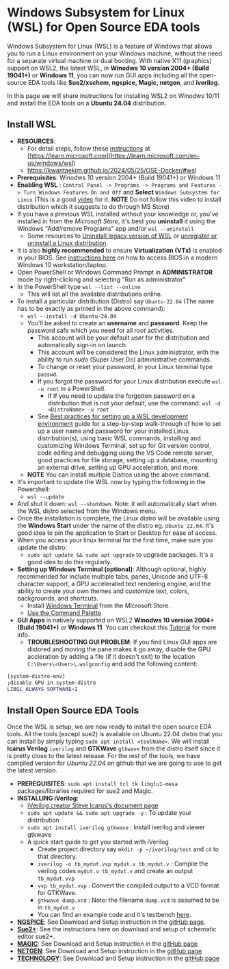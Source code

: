 # Windows Subsystem for Linux (WSL) for Open Source EDA tools

Windows Subsystem for Linux (WSL) is a feature of Windows that allows you to run a Linux environment on your Windows machine, without the need for a separate virtual machine or dual booting. With native X11 (graphics) support on WSL2, the latest WSL, in **Winodws 10 version 2004+ (Build 19041+)** or **Windows 11**, you can now run GUI apps including all the open-source EDA tools like **Sue2/xschem, ngspice, Magic, netgen**, and **iverilog**.

In this page we will share instructions for installing WSL2 on Winodws 10/11 and install the EDA tools on a **Ubuntu 24.04** distribution.
  
## Install WSL
- **RESOURCES**:
  - For detail steps, follow these [instructions](https://learn.microsoft.com/en-us/windows/wsl/install) at [https://learn.microsoft.com](https://learn.microsoft.com/en-us/windows/wsl)
  - https://kwantaekim.github.io/2024/05/25/OSE-Docker/#wsl
- **Prerequisites**: Winodws 10 version 2004+ (Build 19041+) or Windows 11
- **Enabling WSL** : `Control Panel -> Programs -> Programs and Features -> Turn Windows Features On and Off` and **Select** `Windows Subsystem for Linux`  (This is a good [video](https://kwantaekim.github.io/2024/05/25/OSE-Docker/#wsl) for it. **NOTE** Do not follow this video to install distribution which it suggests to do through MS Store)
- If you have a previous WSL installed without your knowledge or, you've installed in from the _Microsoft Store_, it's best you **uninstall** it using the Windows "Add/remove Programs" app and/or `wsl --uninstall`
  - Some resources to [Uninstall legacy version of WSL](https://learn.microsoft.com/en-us/windows/wsl/troubleshooting#uninstall-legacy-version-of-wsl) or [unregister or uninstall a Linux distribution](https://learn.microsoft.com/en-us/windows/wsl/basic-commands#unregister-or-uninstall-a-linux-distribution).
- It is also **highly recommended** to ensure **Virtualization (VTx)** is enabled in your BIOS. See [instructions here](https://www.laptopmag.com/articles/access-bios-windows-10) on how to access BIOS in a modern Windows 10 workstation/laptop. 
- Open PowerShell or Windows Command Prompt in **ADMINISTRATOR** mode by right-clicking and selecting "Run as administrator"
- In the PowerShell type `wsl --list --online`
  - This will list all the available distributions online. 
- To install a particular distribution (Distro) say `Ubuntu-22.04` (The name has to be exactly as printed in the above command):
  - `wsl --install -d Ubuntu-24.04`
  - You'll be asked to create an **username** and **password**. Keep the password safe which you need for all _root_ activities.
    - This account will be your default _user_ for the distribution and automatically sign-in on launch.
    - This account will be considered the Linux administrator, with the ability to run *sudo* (Super User Do) administrative commands.
    - To change or reset your password, in your Linux terminal type `passwd`.
    - If you forgot the password for your Linux distribution execute `wsl -u root` in a PowerShell.
      - If If you need to update the forgotten password on a distribution that is not your default, use the command: `wsl -d <DistroName> -u root`
    - See [Best practices for setting up a WSL development environment](https://learn.microsoft.com/en-us/windows/wsl/setup/environment#set-up-your-linux-username-and-password) guide for a step-by-step walk-through of how to set up a user name and password for your installed Linux distribution(s), using basic WSL commands, installing and customizing Windows Terminal, set up for Git version control, code editing and debugging using the VS Code remote server, good practices for file storage, setting up a database, mounting an external drive, setting up GPU acceleration, and more.
  - **NOTE** You can install multiple Distros using the above command.
- It's important to update the WSL now by typing the following in the Powershell:
  - `wsl --update`
- And shut it down: `wsl --shutdown`. Note: it will automatically start when the WSL distro selected from the Windows menu.
- Once the installation is complete, the Linux distro will be available using the **Windows Start** under the name of the distro eg. `Ubuntu 22.04`. It's good idea to pin the application to Start or Desktop for ease of access.  
- When you access your linux terminal for the first time, make sure you update the distro:
  - `sudo apt update && sudo apt upgrade` to upgrade packages. It's a good idea to do this regularly.
- **Setting up Windows Terminal (optional)**: Although optional, highly recommended for include multiple tabs, panes, Unicode and UTF-8 character support, a GPU accelerated text rendering engine, and the ability to create your own themes and customize text, colors, backgrounds, and shortcuts.
  - Install [Windows Terminal](https://learn.microsoft.com/en-us/windows/terminal/get-started) from the Microsoft Store.
  - [Use the Command Palette](https://learn.microsoft.com/en-us/windows/terminal/get-started#invoke-the-command-palette)
- **GUI Apps** is natively supported on WSL2 **Winodws 10 version 2004+ (Build 19041+)** or **Windows 11**. You can checkout this [Tutorial](https://learn.microsoft.com/en-us/windows/wsl/tutorials/gui-apps) for more info.
  - **TROUBLESHOOTING GUI PROBLEM**: If you find Linux GUI apps are distored and moving the pane makes it go away, disable the GPU accleration by adding a file (if it doesn't exit) to the location `C:\Users\<User>\.wslgconfig` and add the following content:

```bash
[system-distro-env]
;disable GPU in system-distro
LIBGL_ALWAYS_SOFTWARE=1
```
## Install Open Source EDA Tools
Once the WSL is setup, we are now ready to install the open source EDA tools. All the tools (except sue2) is available on Ubuntu 22.04 distro that you can install by simply typing `sudo apt install <toolName>`. We will install **Icarus Verilog** `iverilog` 
 and **GTKWave** `gtkwave` from the distro itself since it is pretty close to the latest release. For the rest of the tools, we have compiled version for *Ubuntu 22.04* on github that we are going to use to get the latest version.

- **PREREQUISITES**: `sudo apt install tcl tk libglu1-mesa`  packages/libraries required for sue2 and Magic.
- **INSTALLING iVerilog**:
  - [iVerilog creator Steve Icarus's document page](https://steveicarus.github.io/iverilog)
  - `sudo apt update && sudo apt upgrade -y` : To update your distribution
  - `sudo apt install iverilog gtkwave` : Install iverilog and viewer gtkwave
  - A quick start guide to get you started with iVerilog
    - Create project directory say `mkdir -p ~/iverilog/test` and `cd` to that directory.
    - `iverilog -o tb_mydut.vvp mydut.v tb_mydut.v` : Compile the verilog codes `mydut.v tb_mydut.v` and create an output `tb_mydut.vvp`
    - `vvp tb_mydut.vvp` : Convert the compiled output to a VCD format for GTKWave.
    - `gtkwave dump.vcd` : Note: the filename `dump.vcd` is assumed to be in `tb_mydut.v`
    - You can find an example code and it's testbench [here](https://github.com/silicon-vlsi/VLSI-2024).
- [**NGSPICE**](https://github.com/silicon-vlsi-org/eda-ngspice): See Download and Setup instruction in the [gitHub page](https://github.com/silicon-vlsi-org/eda-ngspice#downloading-&-setting-up-ngspice).
- [**Sue2+**](https://github.com/silicon-vlsi-org/eda-sue2Plus): See the instructions here on download and setup of schematic editor sue2+.
- [**MAGIC**](https://github.com/silicon-vlsi-org/eda-magic): See Download and Setup instruction in the [gitHub page](https://github.com/silicon-vlsi-org/eda-magic#downloading-&-setting-up-magic)
- [**NETGEN**](https://github.com/silicon-vlsi-org/eda-netgen): See Download and Setup instruction in the [gitHub page](https://github.com/silicon-vlsi-org/eda-netgen#downloading-&-setting-up-netgen)
- [**TECHNOLOGY**](https://github.com/silicon-vlsi-org/eda-technology): See Download and Setup instruction in the [gitHub page](https://github.com/silicon-vlsi-org/eda-technology)


